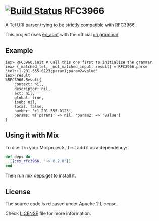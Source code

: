 [![Build Status](https://travis-ci.org/marcelog/ex_rfc3966.svg)](https://travis-ci.org/marcelog/ex_rfc3966)
RFC3966
=======

A Tel URI parser trying to be strictly compatible with [RFC3966](https://tools.ietf.org/html/rfc3966).

This project uses [ex_abnf](https://github.com/marcelog/ex_abnf) with the official [uri grammar](https://github.com/marcelog/ex_rfc3966/blob/master/priv/RFC3966.abnf)

## Example

    iex> RFC3966.init # Call this one first to initialize the grammar.
    iex> {_matched_tel, _not_matched_input, result} = RFC3966.parse 'tel:+1-201-555-0123;param1;param2=value'
    iex> result
    %RFC3966.Result{
        context: nil,
        descriptor: nil,
        ext: nil,
        global: true,
        isub: nil,
        local: false,
        number: '+1-201-555-0123',
        params: %{'param1' => nil, 'param2' => 'value'}
    }


## Using it with Mix

To use it in your Mix projects, first add it as a dependency:

```elixir
def deps do
  [{:ex_rfc3966, "~> 0.2.0"}]
end
```
Then run mix deps.get to install it.

## License
The source code is released under Apache 2 License.

Check [LICENSE](https://github.com/marcelog/ex_abnf/blob/master/LICENSE) file for more information.
